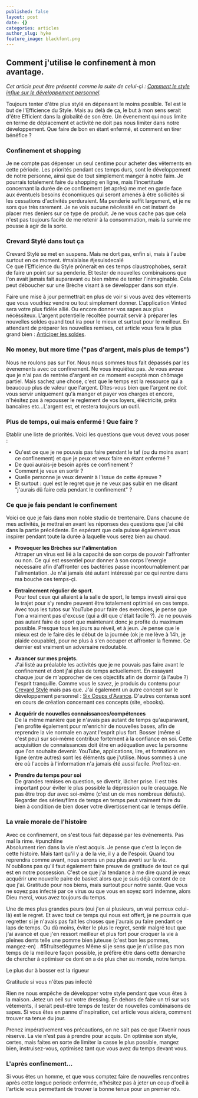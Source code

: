 ```yaml
---
published: false
layout: post
date: {}
categories: articles
author_slug: hyke
feature_image: blackfont.png
---
```

## Comment j'utilise le confinement à mon avantage.

*Cet article peut être présenté comme la suite de celui-çi : [Comment le style influe sur le développement personnel](http://www.crevardstyle.com/Comment-le-style-influe-sur-le-d%C3%A9veloppement-personnel).*

Toujours tenter d'être plus stylé en dépensant le moins possible. Tel est le but de l'Efficience du Style. Mais au delà de ça, le but à mon sens serait d'être Efficient dans la globalité de son être. Un évenement qui nous limite en terme de déplacement et activité ne doit pas nous limiter dans notre développement. Que faire de bon en étant enfermé, et comment en tirer bénéfice ?

### Confinement et shopping

Je ne compte pas dépenser un seul centime pour acheter des vêtements en cette période. Les priorités pendant ces temps durs, sont le développement de notre personne, ainsi que de tout simplement manger à notre faim. Je pourrais totalement faire du shopping en ligne, mais l'incertitude concernant la durée de ce confinement (et après) me met en garde face aux éventuels besoins économiques qui seront amenés à être sollicités si les cessations d'activités perduraient. Ma penderie suffit largement, et je ne sors que très rarement. Je ne vois aucune nécéssité en cet instant de placer mes deniers sur ce type de produit. Je ne vous cache pas que cela n'est pas toujours facile de me retenir à la consommation, mais la survie me pousse à agir de la sorte.

### Crevard Stylé dans tout ça

Crevard Stylé se met en suspens. Mais ne dort pas, enfin si, mais à l'aube surtout en ce moment. #malalaise #jesuisdecalé  
Ce que l'Efficience du Style prônerait en ces temps claustrophobes, serait de faire un point sur sa penderie. Et tester de nouvelles combinaisons que l'on avait jamais fait auparavant ou bien même de tenter l'inimaginable. Cela peut déboucher sur une Brèche visant à se développer dans son style.  

Faire une mise à jour permettrait en plus de voir si vous avez des vêtements que vous voudriez vendre ou tout simplement donner. L'application Vinted sera votre plus fidèle allié. Ou encore donner vos sapes aux plus nécéssiteux. L'argent potentielle récoltée pourrait servir à préparer les nouvelles soldes quand tout ira pour le mieux et surtout pour le meilleur.
En attendant de préparer les nouvelles remises, cet article vous fera le plus grand bien : [Anticiper les soldes](http://www.crevardstyle.com/Comment-anticiper-les-soldes-et-avoir-les-meilleurs-plans).

### No money, but more time ("pas d'argent, mais plus de temps")

Nous ne roulons pas sur l'or. Nous nous sommes tous fait dépassés par les évenements avec ce confinement.
Ne vous inquiétez pas. Je vous avoue que je n'ai pas de rentrée d'argent en ce moment excepté mon chômage partiel. Mais sachez une chose, c'est que le temps est la ressource qui a beaucoup plus de valeur que l'argent. Dîtes-vous bien que l'argent ne doit vous servir uniquement qu'à manger et payer vos charges et encore, n'hésitez pas à repousser le reglement de vos loyers, éléctricité, prêts bancaires etc...L'argent est, et restera toujours un outil.

### Plus de temps, oui mais enfermé ! Que faire ?

Etablir une liste de priorités. Voici les questions que vous devez vous poser : 
- Qu'est ce que je ne pouvais pas faire pendant le taf (ou du moins avant ce confinement) et que je peux et veux faire en étant enfermé ? 
- De quoi aurais-je besoin après ce confinement ? 
- Comment je veux en sortir ? 
- Quelle personne je veux devenir à l'issue de cette épreuve ?
- Et surtout : quel est le regret que je ne veux pas subir en me disant "j'aurais dû faire cela pendant le confinement" ?

### Ce que je fais pendant le confinement

Voici ce que je fais dans mon noble studio de trentenaire. Dans chacune de mes activités, je mettrai en avant les réponses des questions que j'ai cité dans la partie précédente. En espérant que cela puisse également vous inspirer pendant toute la durée à laquelle vous serez bien au chaud.

- **Provoquer les Brèches sur l'alimentation**  
Attraper un virus est lié à la capacité de son corps de pouvoir l'affronter ou non. Ce qui est essentiel pour donner à son corps l'energie nécessaire afin d'affronter ces bactéries passe incontournablement par l'alimentation. Je n'ai jamais été autant intéressé par ce qui rentre dans ma bouche ces temps-çi.

- **Entraînement régulier de sport.**  
Pour tout ceux qui allaient à la salle de sport, le temps investi ainsi que le trajet pour s'y rendre peuvent être totalement optimisé en ces temps. Avec tous les tutos sur YouTube pour faire des exercices, je pense que l'on a vraiment pas d'excuse (qui a dit que c'était facile ?). Je ne pouvais pas autant faire de sport que maintenant donc je profite du maximum possible. Presque tous les jours au réveil, et à jeun. Je pense que le mieux est de le faire dès le début de la journée (ok je me lève à 14h, je plaide coupable), pour ne plus à s'en occuper et affronter la flemme. Ce dernier est vraiment un adversaire redoutable.

- **Avancer sur mes projets.**  
J'ai listé au préalable les activités que je ne pouvais pas faire avant le confinement et dont j'ai plus de temps actuellement. En essayant chaque jour de m'approcher de ces objectifs afin de dormir (à l'aube ?) l'esprit tranquille.
Comme vous le savez, je produis du contenu pour [Crevard Stylé](https://www.instagram.com/crevardstyle/) mais pas que. J'ai également un autre concept sur le développement personnel : [Six Coups d'Avance](https://www.instagram.com/crevardstyle/). D'autres contenus sont en cours de création concernant ces concepts (site, ebooks).

- **Acquérir de nouvelles connaissances/compétences**  
De la même manière que je n'avais pas autant de temps qu'auparavant, j'en profite également pour m'enrichir de nouvelles bases, afin de reprendre la vie normale en ayant l'esprit plus fort. Bosser (même si c'est peu) sur soi-même contribue fortement à la confiance en soi. Cette acquisition de connaissances doit être en adéquation avec la personne que l'on souhaite devenir. YouTube, applications, lire, et formations en ligne (entre autres) sont les éléments que j'utilise. Nous sommes à une ère où l'accès à l'information n'a jamais été aussi facile. Profitez-en.

- **Prendre du temps pour soi**  
De grandes remises en question, se divertir, lâcher prise. Il est très important pour éviter le plus possible la dépression ou le craquage. Ne pas être trop dur avec soi-même (c'est un de mes nombreux défauts). Regarder des séries/films de temps en temps peut vraiment faire du bien à condition de bien doser votre divertissement car le temps défile.

### La vraie morale de l'histoire

Avec ce confinement, on s'est tous fait dépassé par les évènements. Pas mal la rime. #punchline  
Absolument rien dans la vie n'est acquis. Je pense que c'est la leçon de cette histoire. Mais tant qu'il y a de la vie, il y a de l'espoir. Quand tou reprendra comme avant, nous serons un peu plus averti sur la vie.
N'oublions pas qu'il faut également faire preuve de gratitude de tout ce qui est en notre possession. C'est ce que j'ai tendance à me dire quand je veux acquérir une nouvelle paire de basket alors que je suis déjà content de ce que j'ai. Gratitude pour nos biens, mais surtout pour notre santé. Que vous ne soyez pas infecté par ce virus ou que vous en soyez sorti indemne, alors Dieu merci, vous avez toujours du temps.

Une de mes plus grandes peurs (oui j'en ai plusieurs, un vrai perreux celui-là) est le regret. Et avec tout ce temps qui nous est offert, je ne pourrais que regretter si je n'avais pas fait les choses que j'aurais pu faire pendant ce laps de temps. Ou dû moins, éviter le plus le regret, sentir malgré tout que j'ai avancé et que j'en ressort meilleur et plus fort pour croquer la vie à pleines dents telle une pomme bien juteuse (c'est bon les pommes, mangez-en) . #5fruitsetlégumes
Même si je sens que je n'utilise pas mon temps de la meilleure façon possible, je préfère être dans cette démarche de chercher à optimiser ce dont on a de plus cher au monde, notre temps.


Le plus dur à bosser est la rigueur

Gratitude si vous n'êtes pas infecté

Rien ne nous empêche de développer votre style pendant que vous êtes à la maison. Jetez un oeil sur votre dressing. En dehors de faire un tri sur vos vêtements, il serait peut-être temps de tester de nouvelles combinaisons de sapes. Si vous êtes en panne d'inspiration, cet article vous aidera, comment trouver sa tenue du jour.

Prenez impérativement vos précautions, on ne sait pas ce que l'Avenir nous réserve. La vie n'est pas à prendre pour acquis. On optimise son style, certes, mais faites en sorte de limiter la casse le plus possible, mangez bien, instruisez-vous, optimisez tant que vous avez du temps devant vous.

### L'après confinement...

Si vous êtes un homme, et que vous comptez faire de nouvelles rencontres après cette longue periode enfermée, n'hésitez pas à jeter un coup d'oeil à l'article vous permettant de trouver la bonne tenue pour un premier rdv.
